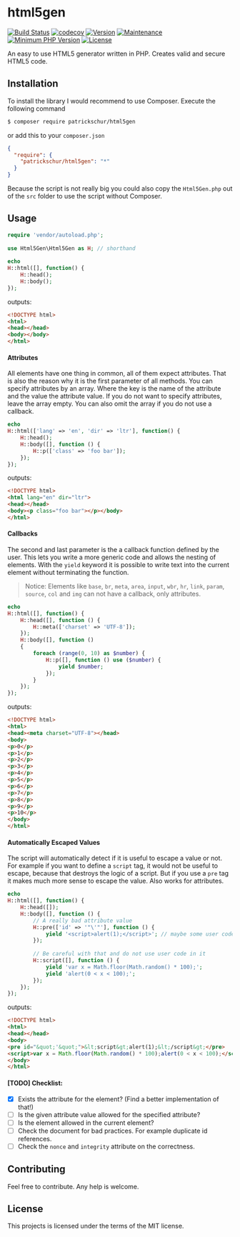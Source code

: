 html5gen
=
[![Build Status](https://travis-ci.org/patrickschur/html5gen.svg?branch=master)](https://travis-ci.org/patrickschur/html5gen)
[![codecov](https://codecov.io/gh/patrickschur/html5gen/branch/master/graph/badge.svg)](https://codecov.io/gh/patrickschur/html5gen)
[![Version](https://img.shields.io/packagist/v/patrickschur/html5gen.svg?style=flat-square)](https://packagist.org/packages/patrickschur/html5gen)
[![Maintenance](https://img.shields.io/maintenance/yes/2018.svg?style=flat-square)](https://github.com/patrickschur/html5gen)
[![Minimum PHP Version](https://img.shields.io/badge/php-%3E%3D%205.5-FF.svg?style=flat-square)](http://php.net/)
[![License](https://img.shields.io/packagist/l/patrickschur/html5gen.svg?style=flat-square)](https://opensource.org/licenses/MIT)

An easy to use HTML5 generator written in PHP. Creates valid and secure HTML5 code.

## Installation
To install the library I would recommend to use Composer. Execute the following command
```bash
$ composer require patrickschur/html5gen
```
or add this to your `composer.json`
```json
{
  "require": {
    "patrickschur/html5gen": "*"
  }
}
```
Because the script is not really big you could also copy the `Html5Gen.php` out of the `src` folder to use the script without Composer.

## Usage
```php
require 'vendor/autoload.php';
 
use Html5Gen\Html5Gen as H; // shorthand
 
echo
H::html([], function() {
    H::head();
    H::body();
});
```
outputs:
```html
<!DOCTYPE html>
<html>
<head></head>
<body></body>
</html>
```

#### Attributes
All elements have one thing in common, all of them expect attributes.
That is also the reason why it is the first parameter of all methods.
You can specify attributes by an array. Where the key is the name of the attribute and the value the attribute value.
If you do not want to specify attributes, leave the array empty.
You can also omit the array if you do not use a callback.
```php
echo
H::html(['lang' => 'en', 'dir' => 'ltr'], function() {
    H::head();
    H::body([], function () {
        H::p(['class' => 'foo bar']);
    });
});
```
outputs:
```html
<!DOCTYPE html>
<html lang="en" dir="ltr">
<head></head>
<body><p class="foo bar"></p></body>
</html>
```

#### Callbacks
The second and last parameter is the a callback function defined by the user.
This lets you write a more generic code and allows the nesting of elements.
With the `yield` keyword it is possible to write text into the current element without terminating the function.
> Notice: Elements like `base`, `br`, `meta`, `area`, `input`, `wbr`, `hr`, `link`, `param`, `source`, `col` and `img` can not have a callback, only attributes.

```php
echo
H::html([], function() {
    H::head([], function () {
        H::meta(['charset' => 'UTF-8']);
    });
    H::body([], function ()
    {
        foreach (range(0, 10) as $number) {
            H::p([], function () use ($number) {
                yield $number;
            });
        }
    });
});
```
outputs:
```html
<!DOCTYPE html>
<html>
<head><meta charset="UTF-8"></head>
<body>
<p>0</p>
<p>1</p>
<p>2</p>
<p>3</p>
<p>4</p>
<p>5</p>
<p>6</p>
<p>7</p>
<p>8</p>
<p>9</p>
<p>10</p>
</body>
</html>
```

#### Automatically Escaped Values
The script will automatically detect if it is useful to escape a value or not.
For example if you want to define a `script` tag, it would not be useful to escape, because that destroys the logic of a script.
But if you use a `pre` tag it makes much more sense to escape the value. Also works for attributes.

```php
echo
H::html([], function() {
    H::head([]);
    H::body([], function () {
        // A really bad attribute value
        H::pre(['id' => '"\'"'], function () {
            yield '<script>alert(1);</script>'; // maybe some user code?
        });
        
        // Be careful with that and do not use user code in it
        H::script([], function () {
            yield 'var x = Math.floor(Math.random() * 100);';
            yield 'alert(0 < x < 100);';
        });
    });
});
```
outputs:
```html
<!DOCTYPE html>
<html>
<head></head>
<body>
<pre id="&quot;'&quot;">&lt;script&gt;alert(1);&lt;/script&gt;</pre>
<script>var x = Math.floor(Math.random() * 100);alert(0 < x < 100);</script>
</body>
</html>
```

#### [TODO] Checklist:
- [x] Exists the attribute for the element? (Find a better implementation of that!)
- [ ] Is the given attribute value allowed for the specified attribute?
- [ ] Is the element allowed in the current element?
- [ ] Check the document for bad practices. For example duplicate id references.
- [ ] Check the `nonce` and `integrity` attribute on the correctness.

## Contributing
Feel free to contribute. Any help is welcome.

## License
This projects is licensed under the terms of the MIT license.
